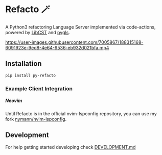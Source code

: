 # Refacto 🪄

A Python3 refactoring Language Server implemented via code-actions, powered by [LibCST](https://github.com/Instagram/LibCST) and [pygls](https://github.com/openlawlibrary/pygls).

<https://user-images.githubusercontent.com/7005867/188315168-6091923e-9ed8-4e64-9536-eb932d021bfa.mp4>

## Installation

```sh
pip install py-refacto
```

### Example Client Integration

##### Neovim

Until Refacto is in the official nvim-lspconfig repository, you can use my fork [nymann/nvim-lspconfig](https://github.com/nymann/nvim-lspconfig/).

## Development

For help getting started developing check [DEVELOPMENT.md](DEVELOPMENT.md)
